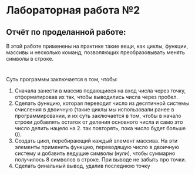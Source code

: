 # Лабораторная работа №2
## Отчёт по проделанной работе:
В этой работе применены на практике такие вещи, как циклы, функции, массивы и несколько команд, позволяющих преобразовывать менять символы в строке.
#
Суть программы заключается в том, чтобы:
1. Сначала занести в массив подающиеся на вход числа через точку, отформатировав их так, чтобы выводились числа через пробел.
2. Сделать функцию, которая переводит число из десятичной системы счисления в двоичную (такие циклы мы использовали ранее в программировании, и их суть заключается в том, чтобы в начало строки добавлять остаток от деления основного числа и само это число делить нацело на 2. так повторять, пока число будет больше 0).
3. Создать цикл, перебирающий каждый элемент массива. На эти элементы применить функцию, переводящую число в двоичную систему и добавить ведущие символы (нули), чтобы суммарно получилось 8 символов в строке. При выводе не забыть про точки.
4. Сделать финальный вывод, удалив последнюю точку
